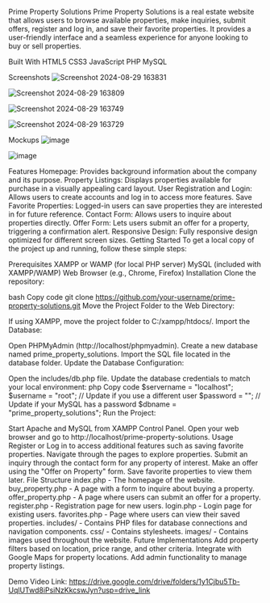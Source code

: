 Prime Property Solutions
Prime Property Solutions is a real estate website that allows users to browse available properties, make inquiries, submit offers, register and log in, and save their favorite properties. It provides a user-friendly interface and a seamless experience for anyone looking to buy or sell properties.

Built With
HTML5
CSS3
JavaScript
PHP
MySQL

Screenshots
![Screenshot 2024-08-29 163831](https://github.com/user-attachments/assets/565ca7ae-1897-44c8-bc5c-c9d457527b3d)

![Screenshot 2024-08-29 163809](https://github.com/user-attachments/assets/1f4dd93a-52e0-4373-b489-b754c6fb3c09)

![Screenshot 2024-08-29 163749](https://github.com/user-attachments/assets/716168bc-6aa2-40d7-b7ad-a72c97a7ce4c)

![Screenshot 2024-08-29 163729](https://github.com/user-attachments/assets/8d69dc6c-3cd5-4f0f-a584-d9abb43eab50)



Mockups
![image](https://github.com/user-attachments/assets/4992f717-9a4d-46c3-9727-4e5313644641)


![image](https://github.com/user-attachments/assets/0fc46035-edba-4a49-9b6b-5aa727ba5f02)



Features
Homepage: Provides background information about the company and its purpose.
Property Listings: Displays properties available for purchase in a visually appealing card layout.
User Registration and Login: Allows users to create accounts and log in to access more features.
Save Favorite Properties: Logged-in users can save properties they are interested in for future reference.
Contact Form: Allows users to inquire about properties directly.
Offer Form: Lets users submit an offer for a property, triggering a confirmation alert.
Responsive Design: Fully responsive design optimized for different screen sizes.
Getting Started
To get a local copy of the project up and running, follow these simple steps:

Prerequisites
XAMPP or WAMP (for local PHP server)
MySQL (included with XAMPP/WAMP)
Web Browser (e.g., Chrome, Firefox)
Installation
Clone the repository:

bash
Copy code
git clone https://github.com/your-username/prime-property-solutions.git
Move the Project Folder to the Web Directory:

If using XAMPP, move the project folder to C:/xampp/htdocs/.
Import the Database:

Open PHPMyAdmin (http://localhost/phpmyadmin).
Create a new database named prime_property_solutions.
Import the SQL file located in the database folder.
Update the Database Configuration:

Open the includes/db.php file.
Update the database credentials to match your local environment:
php
Copy code
$servername = "localhost";
$username = "root"; // Update if you use a different user
$password = "";     // Update if your MySQL has a password
$dbname = "prime_property_solutions";
Run the Project:

Start Apache and MySQL from XAMPP Control Panel.
Open your web browser and go to http://localhost/prime-property-solutions.
Usage
Register or Log in to access additional features such as saving favorite properties.
Navigate through the pages to explore properties.
Submit an inquiry through the contact form for any property of interest.
Make an offer using the "Offer on Property" form.
Save favorite properties to view them later.
File Structure
index.php - The homepage of the website.
buy_property.php - A page with a form to inquire about buying a property.
offer_property.php - A page where users can submit an offer for a property.
register.php - Registration page for new users.
login.php - Login page for existing users.
favorites.php - Page where users can view their saved properties.
includes/ - Contains PHP files for database connections and navigation components.
css/ - Contains stylesheets.
images/ - Contains images used throughout the website.
Future Implementations
Add property filters based on location, price range, and other criteria.
Integrate with Google Maps for property locations.
Add admin functionality to manage property listings.

Demo Video Link: 
https://drive.google.com/drive/folders/1y1Cjbu5Tb-UqlUTwd8iPsiNzKkcswJyn?usp=drive_link
